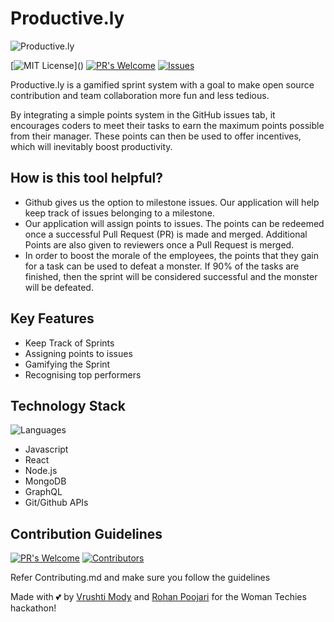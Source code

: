 # Productive.ly
![Productive.ly](https://boringrails.com/images/github-actions-ci.png)


[![MIT License](https://img.shields.io/apm/l/atomic-design-ui.svg?)]() 
[![PR's Welcome](https://img.shields.io/badge/PRs-welcome-brightgreen.svg?style=flat)](https://github.com/vrushti-mody/Productive.ly/pulls)
[![Issues](https://img.shields.io/github/issues-raw/vrushti-mody/Productive.ly)](https://github.com/vrushti-mody/Productive.ly/issues) 


Productive.ly is a gamified sprint system with a goal to make open source contribution and team collaboration more fun and less tedious.

By integrating a simple points system in the GitHub issues tab, it encourages coders to meet their tasks to earn the maximum points possible from their manager. These points can then be used to offer incentives, which will inevitably boost productivity.


## How is this tool helpful?

- Github gives us the option to milestone issues. Our application will help keep track of issues belonging to a milestone.
- Our application will assign points to issues. The points can be redeemed once a successful Pull Request (PR) is made and merged. Additional Points are also given to reviewers once a Pull Request is merged.
- In order to boost the morale of the employees, the points that they gain for a task can be used to defeat a monster. If 90% of the tasks are finished, then the sprint will be considered successful and the monster will be defeated.


## Key Features

- Keep Track of Sprints
- Assigning points to issues
- Gamifying the Sprint
- Recognising top performers

## Technology Stack
![Languages](https://img.shields.io/github/languages/count/vrushti-mody/Productive.ly)
- Javascript
- React
- Node.js
- MongoDB
- GraphQL
- Git/Github APIs


## Contribution Guidelines
[![PR's Welcome](https://img.shields.io/github/issues-pr-raw/vrushti-mody/Productive.ly)]()
[![Contributors](https://img.shields.io/github/contributors/vrushti-mody/Productive.ly)]()

Refer Contributing.md and make sure you follow the guidelines


Made with 💕 by [Vrushti Mody](https://github.com/vrushti-mody) and [Rohan Poojari](https://github.com/RoRogers7) for the Woman Techies hackathon!
